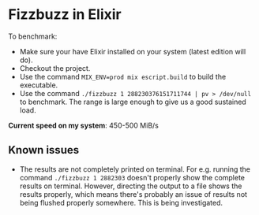 # Fizzbuzz in Elixir

To benchmark:
- Make sure your have Elixir installed on your system (latest edition will do).
- Checkout the project.
- Use the command `MIX_ENV=prod mix escript.build` to build the executable.
- Use the command `./fizzbuzz 1 288230376151711744 | pv > /dev/null` to benchmark. The range is large enough to give us a good sustained load.

**Current speed on my system**: 450-500 MiB/s

## Known issues
- The results are not completely printed on terminal. For e.g. running the command `./fizzbuzz 1 2882303` doesn't properly show the complete results on terminal. However, directing the output to a file shows the results properly, which means there's probably an issue of results not being flushed properly somewhere. This is being investigated.
